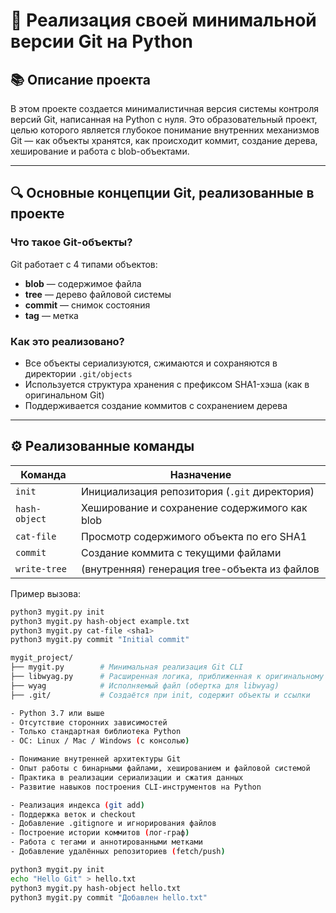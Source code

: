# 🧠 Реализация своей минимальной версии Git на Python

## 📚 Описание проекта

В этом проекте создается минималистичная версия системы контроля версий Git, написанная на Python с нуля. Это образовательный проект, целью которого является глубокое понимание внутренних механизмов Git — как объекты хранятся, как происходит коммит, создание дерева, хеширование и работа с blob-объектами.

---

## 🔍 Основные концепции Git, реализованные в проекте

### Что такое Git-объекты?

Git работает с 4 типами объектов:
- **blob** — содержимое файла
- **tree** — дерево файловой системы
- **commit** — снимок состояния
- **tag** — метка

### Как это реализовано?

- Все объекты сериализуются, сжимаются и сохраняются в директории `.git/objects`
- Используется структура хранения с префиксом SHA1-хэша (как в оригинальном Git)
- Поддерживается создание коммитов с сохранением дерева

---

## ⚙️ Реализованные команды

| Команда        | Назначение                                   |
|----------------|----------------------------------------------|
| `init`         | Инициализация репозитория (`.git` директория) |
| `hash-object`  | Хеширование и сохранение содержимого как blob |
| `cat-file`     | Просмотр содержимого объекта по его SHA1     |
| `commit`       | Создание коммита с текущими файлами         |
| `write-tree`   | (внутренняя) генерация tree-объекта из файлов |

Пример вызова:

```bash
python3 mygit.py init
python3 mygit.py hash-object example.txt
python3 mygit.py cat-file <sha1>
python3 mygit.py commit "Initial commit"

mygit_project/
├── mygit.py        # Минимальная реализация Git CLI
├── libwyag.py      # Расширенная логика, приближенная к оригинальному Git
├── wyag            # Исполняемый файл (обертка для libwyag)
├── .git/           # Создаётся при init, содержит объекты и ссылки

- Python 3.7 или выше
- Отсутствие сторонних зависимостей
- Только стандартная библиотека Python
- ОС: Linux / Mac / Windows (с консолью)

- Понимание внутренней архитектуры Git
- Опыт работы с бинарными файлами, хешированием и файловой системой
- Практика в реализации сериализации и сжатия данных
- Развитие навыков построения CLI-инструментов на Python

- Реализация индекса (git add)
- Поддержка веток и checkout
- Добавление .gitignore и игнорирования файлов
- Построение истории коммитов (лог-граф)
- Работа с тегами и аннотированными метками
- Добавление удалённых репозиториев (fetch/push)

python3 mygit.py init
echo "Hello Git" > hello.txt
python3 mygit.py hash-object hello.txt
python3 mygit.py commit "Добавлен hello.txt"
